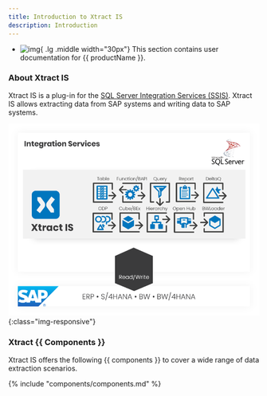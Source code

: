 ```yaml
---
title: Introduction to Xtract IS
description: Introduction
---
```


<div class="grid cards" markdown>

-   ![img](site:assets/images/logos/theo-thumbs.png){ .lg .middle width="30px"} This section contains user documentation for {{ productName }}.

</div>


### About Xtract IS

Xtract IS is a plug-in for the [SQL Server Integration Services (SSIS)](https://docs.microsoft.com/en-us/sql/integration-services/sql-server-integration-services).
Xtract IS allows extracting data from SAP systems and writing data to SAP systems.

![XIS-Architecture](../assets/images/xis/documentation/architectures_xis_neu.png){:class="img-responsive"}


### Xtract {{ Components }}

Xtract IS offers the following {{ components }} to cover a wide range of data extraction scenarios.


{% include "components/components.md" %}

